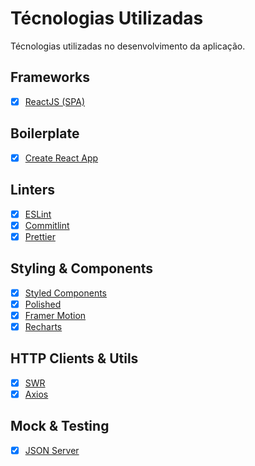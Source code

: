 # Técnologias Utilizadas

Técnologias utilizadas no desenvolvimento da aplicação.

## Frameworks

- [x] [ReactJS (SPA)](https://github.com/facebook/react)

## Boilerplate

- [x] [Create React App](https://github.com/facebook/create-react-app)

## Linters

- [x] [ESLint](https://github.com/eslint/eslint)
- [x] [Commitlint](https://github.com/conventional-changelog/commitlint)
- [x] [Prettier](https://github.com/prettier/prettier)

## Styling & Components

- [x] [Styled Components](https://github.com/styled-components/styled-components)
- [x] [Polished](https://github.com/styled-components/polished)
- [x] [Framer Motion](https://github.com/framer/motion)
- [x] [Recharts](https://github.com/recharts/recharts)

## HTTP Clients & Utils

- [x] [SWR](https://github.com/vercel/swr)
- [x] [Axios](https://github.com/axios/axios)

## Mock & Testing

- [x] [JSON Server](https://github.com/typicode/json-server)
